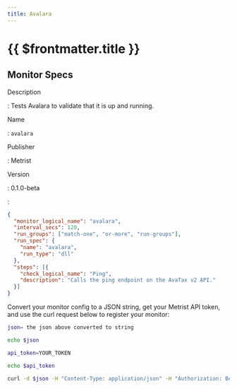 ```yaml
---
title: Avalara
---
```


# {{ $frontmatter.title }}

## Monitor Specs

Description

: Tests Avalara to validate that it is up and running.

Name

: `avalara`

Publisher

: Metrist

Version

: 0.1.0-beta

: &nbsp;


<!--@include: /parts/_1.md-->


<!--@include: /parts/_2.md-->


<!--@include: /parts/_3.md-->





<!--@include: /parts/_4.md-->


```json
{
  "monitor_logical_name": "avalara",
  "interval_secs": 120,
  "run_groups": ["match-one", "or-more", "run-groups"],
  "run_spec": {
    "name": "avalara",
    "run_type": "dll"
  },
  "steps": [{
    "check_logical_name": "Ping",
    "description": "Calls the ping endpoint on the AvaTax v2 API."
  }]
}
```




Convert your monitor config to a JSON string, get your Metrist API token, and use the curl request below to register your monitor:

```sh
json= the json above converted to string

echo $json

api_token=YOUR_TOKEN

echo $api_token

curl -d $json -H "Content-Type: application/json" -H "Authorization: Bearer $api_token" 'https://app.metrist.io/api/v0/monitor-config'

```

<!--@include: /parts/tips_api.md-->


<!--@include: /parts/_5.md-->


<!--@include: /parts/result.md-->